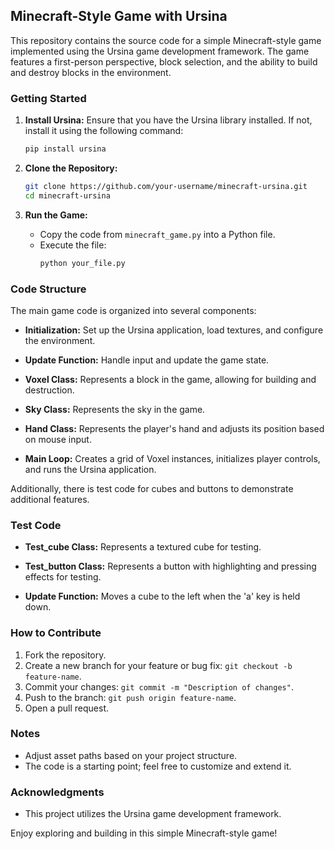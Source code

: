 ## Minecraft-Style Game with Ursina

This repository contains the source code for a simple Minecraft-style game implemented using the Ursina game development framework. The game features a first-person perspective, block selection, and the ability to build and destroy blocks in the environment.

### Getting Started

1. **Install Ursina:**
   Ensure that you have the Ursina library installed. If not, install it using the following command:
   ```bash
   pip install ursina
   ```

2. **Clone the Repository:**
   ```bash
   git clone https://github.com/your-username/minecraft-ursina.git
   cd minecraft-ursina
   ```

3. **Run the Game:**
   - Copy the code from `minecraft_game.py` into a Python file.
   - Execute the file: 
     ```bash
     python your_file.py
     ```

### Code Structure

The main game code is organized into several components:

- **Initialization:** Set up the Ursina application, load textures, and configure the environment.
  
- **Update Function:** Handle input and update the game state.

- **Voxel Class:** Represents a block in the game, allowing for building and destruction.

- **Sky Class:** Represents the sky in the game.

- **Hand Class:** Represents the player's hand and adjusts its position based on mouse input.

- **Main Loop:** Creates a grid of Voxel instances, initializes player controls, and runs the Ursina application.

Additionally, there is test code for cubes and buttons to demonstrate additional features.

### Test Code

- **Test_cube Class:** Represents a textured cube for testing.

- **Test_button Class:** Represents a button with highlighting and pressing effects for testing.

- **Update Function:** Moves a cube to the left when the 'a' key is held down.

### How to Contribute

1. Fork the repository.
2. Create a new branch for your feature or bug fix: `git checkout -b feature-name`.
3. Commit your changes: `git commit -m "Description of changes"`.
4. Push to the branch: `git push origin feature-name`.
5. Open a pull request.

### Notes

- Adjust asset paths based on your project structure.
- The code is a starting point; feel free to customize and extend it.

### Acknowledgments

- This project utilizes the Ursina game development framework.

Enjoy exploring and building in this simple Minecraft-style game!
